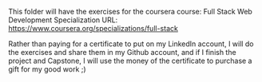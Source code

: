 This folder will have the exercises for the coursera course:  Full Stack Web Development Specialization
URL: https://www.coursera.org/specializations/full-stack

Rather than paying for a certificate to put on my LinkedIn account,  I will do the exercises
and share them in my Github account, and if I finish the project and Capstone, I will use 
the money of the certificate to purchase a gift for my good work ;) 

